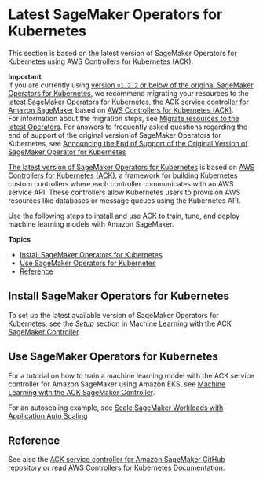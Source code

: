 # Latest SageMaker Operators for Kubernetes<a name="kubernetes-sagemaker-operators-ack"></a>

This section is based on the latest version of SageMaker Operators for Kubernetes using AWS Controllers for Kubernetes \(ACK\)\.

**Important**  
If you are currently using [version `v1.2.2` or below of the original SageMaker Operators for Kubernetes](https://github.com/aws/amazon-sagemaker-operator-for-k8s), we recommend migrating your resources to the latest SageMaker Operators for Kubernetes, the [ACK service controller for Amazon SageMaker](https://github.com/aws-controllers-k8s/sagemaker-controller) based on [AWS Controllers for Kubernetes \(ACK\)](https://aws-controllers-k8s.github.io/community/ )\.  
For information about the migration steps, see [Migrate resources to the latest Operators](kubernetes-sagemaker-operators-migrate.md)\. For answers to frequently asked questions regarding the end of support of the original version of SageMaker Operators for Kubernetes, see [Announcing the End of Support of the Original Version of SageMaker Operator for Kubernetes](kubernetes-sagemaker-operators-eos-announcement.md)

[The latest version of SageMaker Operators for Kubernetes](https://github.com/aws-controllers-k8s/sagemaker-controller) is based on [AWS Controllers for Kubernetes \(ACK\)](https://aws-controllers-k8s.github.io/community/ ), a framework for building Kubernetes custom controllers where each controller communicates with an AWS service API\. These controllers allow Kubernetes users to provision AWS resources like databases or message queues using the Kubernetes API\.

Use the following steps to install and use ACK to train, tune, and deploy machine learning models with Amazon SageMaker\.

**Topics**
+ [Install SageMaker Operators for Kubernetes](#kubernetes-sagemaker-operators-ack-install)
+ [Use SageMaker Operators for Kubernetes](#kubernetes-sagemaker-operators-ack-use)
+ [Reference](#kubernetes-sagemaker-operators-ack-reference)

## Install SageMaker Operators for Kubernetes<a name="kubernetes-sagemaker-operators-ack-install"></a>

To set up the latest available version of SageMaker Operators for Kubernetes, see the *Setup* section in [ Machine Learning with the ACK SageMaker Controller](https://aws-controllers-k8s.github.io/community/docs/tutorials/sagemaker-example/#setup)\.

## Use SageMaker Operators for Kubernetes<a name="kubernetes-sagemaker-operators-ack-use"></a>

For a tutorial on how to train a machine learning model with the ACK service controller for Amazon SageMaker using Amazon EKS, see [Machine Learning with the ACK SageMaker Controller](https://aws-controllers-k8s.github.io/community/docs/tutorials/sagemaker-example/)\.

For an autoscaling example, see [ Scale SageMaker Workloads with Application Auto Scaling](https://aws-controllers-k8s.github.io/community/docs/tutorials/autoscaling-example/)

## Reference<a name="kubernetes-sagemaker-operators-ack-reference"></a>

See also the [ACK service controller for Amazon SageMaker GitHub repository](https://github.com/aws-controllers-k8s/sagemaker-controller) or read [AWS Controllers for Kubernetes Documentation](https://aws-controllers-k8s.github.io/community/docs/community/overview/)\. 